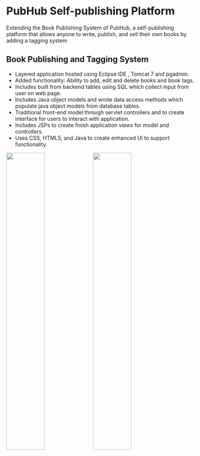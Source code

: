 # PubHub Self-publishing Platform
 Extending the Book Publishing System of PubHub, a self-publishing platform that allows anyone to write, publish, and sell their own books by adding a tagging system




## Book Publishing and Tagging System
-	Layered application hosted using Eclipse IDE , Tomcat 7 and pgadmin.
- Added functionality: Ability to add, edit and delete books and book tags. 
-	Includes built from backend tables using SQL which collect input from user on web page.
-	Includes Java object models and wrote data access methods which populate java object models from database tables.
-	Traditional front-end model through servlet controllers and to create interface for users to interact with application.
-	Includes JSPs to create finish application views for model and controllers.
- Uses CSS, HTML5, and Java to create enhanced UI to support functionality.


<img src="https://i.imgur.com/dYzHnBw.gif" width="45%"></img> <img src="https://i.imgur.com/zeMuSNc.gif" width="45%"></img> 
